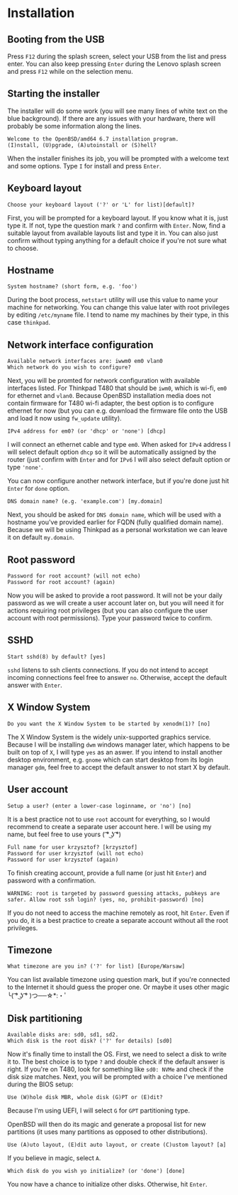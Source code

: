 # Installation

## Booting from the USB

Press `F12` during the splash screen, select your USB from the list and press enter. You can also keep pressing `Enter` during the Lenovo splash screen and press `F12` while on the selection menu.

## Starting the installer

The installer will do some work (you will see many lines of white text on the blue background). If there are any issues with your hardware, there will probably be some information along the lines.

```
Welcome to the OpenBSD/amd64 6.7 installation program.
(I)nstall, (U)pgrade, (A)utoinstall or (S)hell?
```
When the installer finishes its job, you will be prompted with a welcome text and some options. Type `I` for install and press `Enter`.

## Keyboard layout

```
Choose your keyboard layout ('?' or 'L' for list)[default]?
```

First, you will be prompted for a keyboard layout. If you know what it is, just type it. If not, type the question mark `?` and confirm with `Enter`.
Now, find a suitable layout from available layouts list and type it in. You can also just confirm without typing anything for a default choice if you're not sure what to choose.

## Hostname

```
System hostname? (short form, e.g. 'foo')
```

During the boot process, `netstart` utility will use this value to name your machine for networking. You can change this value later with root privileges by editing `/etc/myname` file. I tend to name my machines by their type, in this case `thinkpad`.

## Network interface configuration

```
Available network interfaces are: iwwm0 em0 vlan0
Which network do you wish to configure?
```

Next, you will be promted for network configuration with available interfaces listed. For Thinkpad T480 that should be `iwm0`, which is wi-fi, `em0` for ethernet and `vlan0`.
Because OpenBSD installation media does not contain firmware for T480 wi-fi adapter, the best option is to configure ethernet for now (but you can e.g. download the firmware file onto the USB and load it now using `fw_update` utility).

```
IPv4 address for em0? (or 'dhcp' or 'none') [dhcp]
```

I will connect an ethernet cable and type `em0`. When asked for `IPv4` address I will select default option `dhcp` so it will be automatically assigned by the router (just confirm with `Enter` and for `IPv6` I will also select default option or type `'none'`.

You can now configure another network interface, but if you're done just hit `Enter` for `done` option.

```
DNS domain name? (e.g. 'example.com') [my.domain]
```

Next, you should be asked for `DNS domain name`, which will be used with a hostname you've provided earlier for FQDN (fully qualified domain name). Because we will be using Thinkpad as a personal workstation we can leave it on default `my.domain`.

## Root password

```
Password for root account? (will not echo)
Password for root account? (again)
```

Now you will be asked to provide a root password. It will not be your daily password as we will create a user account later on, but you will need it for actions requiring root privileges (but you can also configure the user account with root permissions). Type your password twice to confirm.

## SSHD

```
Start sshd(8) by default? [yes]
```

`sshd` listens to ssh clients connections. If you do not intend to accept incoming connections feel free to answer `no`. Otherwise, accept the default answer with `Enter`.

## X Window System

```
Do you want the X Window System to be started by xenodm(1)? [no]
```

The X Window System is the widely unix-supported graphics service. Because I will be installing `dwm` windows manager later, which happens to be built on top of `X`, I will type `yes` as an aswer. If you intend to install another desktop environment, e.g. `gnome` which can start desktop from its login manager `gdm`, feel free to accept the default answer to not start X by default.

## User account

```
Setup a user? (enter a lower-case loginname, or 'no') [no]
```

It is a best practice not to use `root` account for everything, so I would recommend to create a separate user account here. I will be using my name, but feel free to use yours ( ͡° ͜ʖ ͡°)

```
Full name for user krzysztof? [krzysztof]
Password for user krzysztof (will not echo)
Password for user krzysztof (again)
```

To finish creating account, provide a full name (or just hit `Enter`) and password with a confirmation.

```
WARNING: root is targeted by password guessing attacks, pubkeys are safer. Allow root ssh login? (yes, no, prohibit-password) [no]
```

If you do not need to access the machine remotely as root, hit `Enter`. Even if you do, it is a best practice to create a separate account without all the root privileges.

## Timezone

```
What timezone are you in? ('?' for list) [Europe/Warsaw]
```

You can list available timezone using question mark, but if you're connected to the Internet it should guess the proper one. Or maybe it uses other magic ╰( ͡° ͜ʖ ͡° )つ──☆*:・ﾟ


## Disk partitioning

```
Available disks are: sd0, sd1, sd2.
Which disk is the root disk? ('?' for details) [sd0]
```

Now it's finally time to install the OS. First, we need to select a disk to write it to. The best choice is to type `?` and double check if the default answer is right. If you're on T480, look for something like `sd0: NVMe` and check if the disk size matches. Next, you will be prompted with a choice I've mentioned during the BIOS setup:

```
Use (W)hole disk MBR, whole disk (G)PT or (E)dit?
```

Because I'm using UEFI, I will select `G` for `GPT` partitioning type.

OpenBSD will then do its magic and generate a proposal list for new partitions (it uses many partitions as opposed to other distributions).

```
Use (A)uto layout, (E)dit auto layout, or create (C)ustom layout? [a]
```

If you believe in magic, select `A`.

```
Which disk do you wish yo initialize? (or 'done') [done]
```

You now have a chance to initialize other disks. Otherwise, hit `Enter`.





